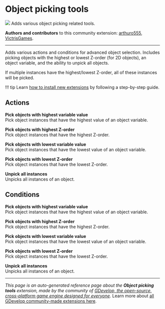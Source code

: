 # Object picking tools

<img src="https://resources.gdevelop-app.com/assets/Icons/selection-ellipse-arrow-inside.svg" class="extension-icon"></img>
Adds various object picking related tools.

**Authors and contributors** to this community extension: [arthuro555](https://gd.games/arthuro555), [VictrisGames](https://gd.games/VictrisGames).

---

Adds various actions and conditions for advanced object selection. Includes picking objects with the highest or lowest Z-order (for 2D objects), an object variable, and the ability to unpick all objects.

If multiple instances have the highest/lowest Z-order, all of these instances will be picked.

!!! tip
    Learn [how to install new extensions](/gdevelop5/extensions/search) by following a step-by-step guide.

## Actions

**Pick objects with highest variable value**  
Pick object instances that have the highest value of an object variable.

**Pick objects with highest Z-order**  
Pick object instances that have the highest Z-order.

**Pick objects with lowest variable value**  
Pick object instances that have the lowest value of an object variable.

**Pick objects with lowest Z-order**  
Pick object instances that have the lowest Z-order.

**Unpick all instances**  
Unpicks all instances of an object.

## Conditions

**Pick objects with highest variable value**  
Pick object instances that have the highest value of an object variable.

**Pick objects with highest Z-order**  
Pick object instances that have the highest Z-order.

**Pick objects with lowest variable value**  
Pick object instances that have the lowest value of an object variable.

**Pick objects with lowest Z-order**  
Pick object instances that have the lowest Z-order.

**Unpick all instances**  
Unpicks all instances of an object.




---

*This page is an auto-generated reference page about the **Object picking tools** extension, made by the community of [GDevelop, the open-source, cross-platform game engine designed for everyone](https://gdevelop.io/).* Learn more about [all GDevelop community-made extensions here](/gdevelop5/extensions).